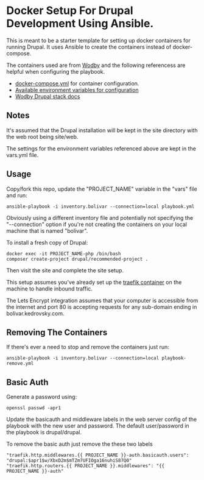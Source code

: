 # Docker Setup For Drupal Development Using Ansible.

This is meant to be a starter template for setting up docker containers for running Drupal. It uses Ansible to create the containers instead of docker-compose.

The containers used are from [Wodby](https://wodby.com/) and the following referencess are helpful when configuring the playbook.

* [docker-compose.yml](https://github.com/wodby/docker4drupal/blob/master/docker-compose.yml) for container configuration.
* [Available environment variables for configuration](https://github.com/wodby/docker4drupal/blob/master/.env)
* [Wodby Drupal stack docs](https://wodby.com/docs/1.0/stacks/drupal/)

## Notes

It's assumed that the Drupal installation will be kept in the site directory with the web root being site/web.

The settings for the environment variables referenced above are kept in the vars.yml file.

## Usage

Copy/fork this repo, update the "PROJECT_NAME" variable in the "vars" file and run:

    ansible-playbook -i inventory.bolivar --connection=local playbook.yml

Obviously using a different inventory file and potentially not specifying the "--connection" option if you're not creating the containers on your local machine that is named "bolivar".

To install a fresh copy of Drupal:

    docker exec -it PROJECT_NAME-php /bin/bash
    composer create-project drupal/recommended-project .

Then visit the site and complete the site setup.

This setup assumes you've already set up the [traefik container](https://github.com/karlkedrovsky/traefik-ansible) on the machine to handle inbound traffic.

The Lets Encrypt integration assumes that your computer is accessible from the internet and port 80 is accepting requests for any sub-domain ending in bolivar.kedrovsky.com.

## Removing The Containers

If there's ever a need to stop and remove the containers just run:

    ansible-playbook -i inventory.bolivar --connection=local playbook-remove.yml

## Basic Auth

Generate a password using:

    openssl passwd -apr1

Update the basicauth and middleware labels in the web server config of the playbook with the new user and password. The default user/password in the playbook is drupal/drupal.

To remove the basic auth just remove the these two labels

    "traefik.http.middlewares.{{ PROJECT_NAME }}-auth.basicauth.users": "drupal:$apr1$w/XbxD2m$mTZm7UFIOga16nuhiS87Q0"
    "traefik.http.routers.{{ PROJECT_NAME }}.middlewares": "{{ PROJECT_NAME }}-auth"